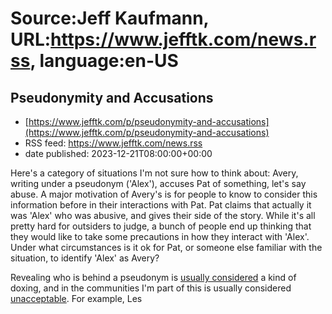 # Source:Jeff Kaufmann, URL:https://www.jefftk.com/news.rss, language:en-US

## Pseudonymity and Accusations
 - [https://www.jefftk.com/p/pseudonymity-and-accusations](https://www.jefftk.com/p/pseudonymity-and-accusations)
 - RSS feed: https://www.jefftk.com/news.rss
 - date published: 2023-12-21T08:00:00+00:00

<p><span>

Here's a category of situations I'm not sure how to think about:
Avery, writing under a pseudonym ('Alex'), accuses Pat of something,
let's say abuse.  A major motivation of Avery's is for people to know
to consider this information before in their interactions with Pat.
Pat claims that actually it was 'Alex' who was abusive, and gives
their side of the story.  While it's all pretty hard for outsiders to
judge, a bunch of people end up thinking that they would like to take
some precautions in how they interact with 'Alex'.  Under what
circumstances is it ok for Pat, or someone else familiar with the
situation, to identify 'Alex' as Avery?

</span>

<p>

Revealing who is behind a pseudonym is <a href="https://en.wikipedia.org/wiki/Doxing">usually considered</a> a
kind of doxing, and in the communities I'm part of this is usually
considered <a href="https://www.lesswrong.com/posts/3xoThNNYgZmTCpEAB/based-beff-jezos-and-the-accelerationists">unacceptable</a>.
For example, Les

